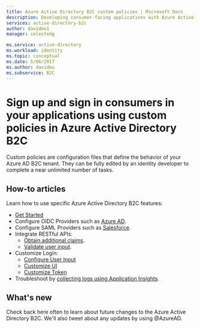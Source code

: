 ```yaml
---
title: Azure Active Directory B2C custom policies | Microsoft Docs
description: Developing consumer-facing applications with Azure Active Directory B2C using Custom Policies.
services: active-directory-b2c
author: davidmu1
manager: celestedg

ms.service: active-directory
ms.workload: identity
ms.topic: conceptual
ms.date: 5/06/2017
ms.author: davidmu
ms.subservice: B2C
---
```


# Sign up and sign in consumers in your applications using custom policies in Azure Active Directory B2C

Custom policies are configuration files that define the behavior of your Azure AD B2C tenant. They can be fully edited by an identity developer to complete a near unlimited number of tasks.

## How-to articles
Learn how to use specific Azure Active Directory B2C features:

* [Get Started](active-directory-b2c-overview-custom.md)
* Configure OIDC Providers such as [Azure AD](active-directory-b2c-setup-aad-custom.md).
* Configure SAML Providers such as [Salesforce](active-directory-b2c-setup-sf-app-custom.md).
* Integrate RESTful APIs:
    * [Obtain additional claims](active-directory-b2c-rest-api-step-custom.md).
    * [Validate user input](active-directory-b2c-rest-api-validation-custom.md).
* Customize Login:
    * [Configure User Input](active-directory-b2c-configure-signup-self-asserted-custom.md)
    * [Customize UI](active-directory-b2c-ui-customization-custom.md)
    * [Customize Token](active-directory-b2c-reference-manage-sso-and-token-configuration.md)
* Troubleshoot by [collecting logs using Application Insights](active-directory-b2c-troubleshoot-custom.md).

## What's new
Check back here often to learn about future changes to the Azure Active Directory B2C. We'll also tweet about any updates by using @AzureAD.



